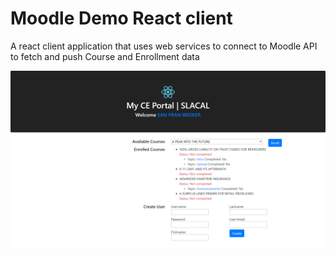 # Moodle Demo React client
A react client application that uses web services to connect to Moodle API to fetch and push Course and Enrollment data

![alt text](https://github.com/cvchakradharreddy/moodle-demo/blob/master/moodle-demo.PNG)

